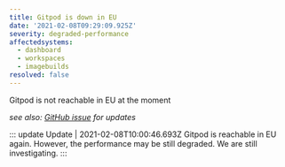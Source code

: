 ```yaml
---
title: Gitpod is down in EU
date: '2021-02-08T09:29:09.925Z'
severity: degraded-performance
affectedsystems:
  - dashboard
  - workspaces
  - imagebuilds
resolved: false
---
```

Gitpod is not reachable in EU at the moment

*see also: [GitHub issue](https://github.com/gitpod-io/gitpod/issues/3146) for updates*

::: update Update | 2021-02-08T10:00:46.693Z
Gitpod is reachable in EU again. However, the performance may be still degraded. We are still investigating.
:::

<!--- language code: en -->
